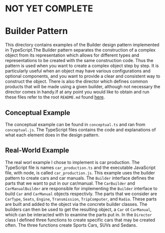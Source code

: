 # NOT YET COMPLETE

# Builder Pattern
This directory contains examples of the Builder design pattern implemented in TypeScript.The Builder pattern separates the construction of a complex object from its representation which allows for different types and representations to be created with the same construction code. Thus the pattern is used when you want to create a complex object step by step. It is particularly useful when an object may have various configurations and optional components, and you want to provide a clear and consistent way to construct the object. There is also the director which defines common products that will be made using a given builder, although not necessary the director comes in handy.If at any point you would like to obtain and run these files refer to the root `README.md` found [here](../../).

## Conceptual Example
The conceptual example can be found in `conceptual.ts` and ran from `conceptual.js`. The TypeScript files contains the code and explanations of what each element does in the design pattern.

## Real-World Example
The real worl example I chose to implement is car production. The TypeScript file is names `car_production.ts` and the executable JavaScript file, with node, is called `car_production.js`. This example uses the builder pattern to create cars and car manuals. The `Builder` interface defines the parts that we want to put in our car/manual. The `CarBuilder` and `CarManualBuilder` are responsible for implementing the `Builder` interface to build `Car` and `CarManual` objects respectivly. The parts that we consider are `CarType`, `Seats`, `Engine`, `Transmission`, `TripComputer`, and `Radio`. These parts are built and added to the object via the concrete builder classes. The builders can then be used to get the resulting object, a `Car` ot `CarManual`, which can be interacted with to examine the parts put in. In the `Director` class I defined three functions to create specific cars that may be created often. The three functions create Sports Cars, SUVs and Sedans.